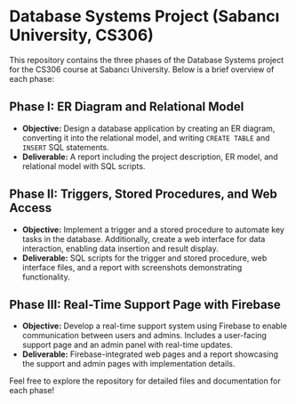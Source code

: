 # Database Systems Project (Sabancı University, CS306)

This repository contains the three phases of the Database Systems project for the CS306 course at Sabancı University. Below is a brief overview of each phase:

## Phase I: ER Diagram and Relational Model
- **Objective:** Design a database application by creating an ER diagram, converting it into the relational model, and writing `CREATE TABLE` and `INSERT` SQL statements.  
- **Deliverable:** A report including the project description, ER model, and relational model with SQL scripts.

## Phase II: Triggers, Stored Procedures, and Web Access
- **Objective:** Implement a trigger and a stored procedure to automate key tasks in the database. Additionally, create a web interface for data interaction, enabling data insertion and result display.  
- **Deliverable:** SQL scripts for the trigger and stored procedure, web interface files, and a report with screenshots demonstrating functionality.

## Phase III: Real-Time Support Page with Firebase
- **Objective:** Develop a real-time support system using Firebase to enable communication between users and admins. Includes a user-facing support page and an admin panel with real-time updates.  
- **Deliverable:** Firebase-integrated web pages and a report showcasing the support and admin pages with implementation details.

Feel free to explore the repository for detailed files and documentation for each phase!


